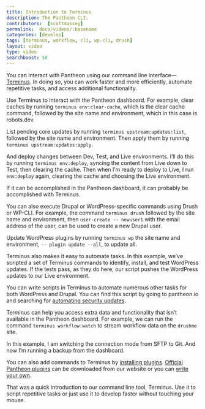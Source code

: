 ```yaml
---
title: Introduction to Terminus
description: The Pantheon CLI.
contributors:  [scottmassey]
permalink:  docs/videos/:basename
categories: [develop]
tags: [terminus, workflow, cli, wp-cli, drush]
layout: video
type: video
searchboost: 50
---
```


<Youtube src="njN2-z2pDFI" title="Command Line Interface" />

You can interact with Pantheon using our command line interface—[Terminus](/terminus). In doing so, you can work faster and more efficiently, automate repetitive tasks, and access additional functionality.

Use Terminus to interact with the Pantheon dashboard. For example, clear caches by running `terminus env:clear-cache`, which is the clear cache command, followed by the site name and environment, which in this case is robots.dev.

List pending core updates by running `terminus upstream:updates:list`, followed by the site name and environment. Then apply them by running `terminus upstream:updates:apply`.

And deploy changes between Dev, Test, and Live environments. I’ll do this by running `terminus env:deploy`, syncing the content from Live down to Test, then clearing the cache. Then when I’m ready to deploy to Live, I run `env:deploy` again, clearing the cache and choosing the Live environment.

If it can be accomplished in the Pantheon dashboard, it can probably be accomplished with Terminus.

You can also execute Drupal or WordPress-specific commands using Drush or WP-CLI. For example, the command  `terminus drush` followed by the site name and environment, then `user-create -- newuser1` with the email address of the user, can be used to create a new Drupal user.

Update WordPress plugins by running `terminus wp` the site name and environment, `-- plugin update --all`, to update all.

Terminus also makes it easy to automate tasks. In this example, we’ve scripted a set of Terminus commands to identify, install, and test WordPress updates. If the tests pass, as they do here, our script pushes the WordPress updates to our Live environment.

You can write scripts in Terminus to automate numerous other tasks for both WordPress and Drupal. You can find this script by going to pantheon.io and searching for [automating security updates](https://pantheon.io/blog/automating-security-updates-scalewpio).

Terminus can help you access extra data and functionality that isn’t available in the Pantheon dashboard. For example, we can run the command `terminus workflow:watch` to stream workflow data on the `drushme` site.

In this example, I am switching the connection mode from SFTP to Git. And now I’m running a backup from the dashboard.

You can also add commands to Terminus by [installing plugins](/terminus/plugins). [Official Pantheon plugins](/terminus/plugins/directory) can be downloaded from our website or you can [write your own](/terminus/plugins/create).

That was a quick introduction to our command line tool, Terminus. Use it to script repetitive tasks or just use it to develop faster without touching your mouse.
